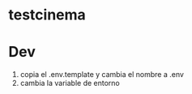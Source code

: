 # testcinema

# Dev

1. copia el .env.template y cambia el nombre a .env
2. cambia la variable de entorno